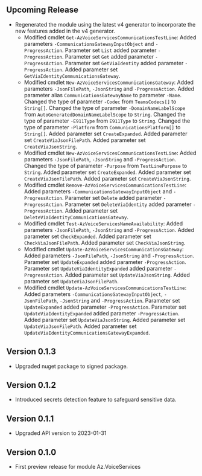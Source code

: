 <!--
    Please leave this section at the top of the change log.

    Changes for the upcoming release should go under the section titled "Upcoming Release", and should adhere to the following format:

    ## Upcoming Release
    * Overview of change #1
        - Additional information about change #1
    * Overview of change #2
        - Additional information about change #2
        - Additional information about change #2
    * Overview of change #3
    * Overview of change #4
        - Additional information about change #4

    ## YYYY.MM.DD - Version X.Y.Z (Previous Release)
    * Overview of change #1
        - Additional information about change #1
-->
## Upcoming Release
* Regenerated the module using the latest v4 generator to incorporate the new features added in the v4 generator.
  * Modified cmdlet `Get-AzVoiceServicesCommunicationsTestLine`: Added parameters `-CommunicationsGatewayInputObject` and `-ProgressAction`. Parameter set `List` added parameter `-ProgressAction`. Parameter set `Get` added parameter `-ProgressAction`. Parameter set `GetViaIdentity` added parameter `-ProgressAction`. Added parameter set `GetViaIdentityCommunicationsGateway`.
  * Modified cmdlet `New-AzVoiceServicesCommunicationsGateway`: Added parameters `-JsonFilePath`, `-JsonString` and `-ProgressAction`. Added parameter alias `CommunicationsGatewayName` to parameter `-Name`. Changed the type of parameter `-Codec` from `TeamsCodecs[]` to `String[]`. Changed the type of parameter `-DomainNameLabelScope` from `AutoGeneratedDomainNameLabelScope` to `String`. Changed the type of parameter `-E911Type` from `E911Type` to `String`. Changed the type of parameter `-Platform` from `CommunicationsPlatform[]` to `String[]`. Added parameter set `CreateExpanded`. Added parameter set `CreateViaJsonFilePath`. Added parameter set `CreateViaJsonString`.
  * Modified cmdlet `New-AzVoiceServicesCommunicationsTestLine`: Added parameters `-JsonFilePath`, `-JsonString` and `-ProgressAction`. Changed the type of parameter `-Purpose` from `TestLinePurpose` to `String`. Added parameter set `CreateExpanded`. Added parameter set `CreateViaJsonFilePath`. Added parameter set `CreateViaJsonString`.
  * Modified cmdlet `Remove-AzVoiceServicesCommunicationsTestLine`: Added parameters `-CommunicationsGatewayInputObject` and `-ProgressAction`. Parameter set `Delete` added parameter `-ProgressAction`. Parameter set `DeleteViaIdentity` added parameter `-ProgressAction`. Added parameter set `DeleteViaIdentityCommunicationsGateway`.
  * Modified cmdlet `Test-AzVoiceServicesNameAvailability`: Added parameters `-JsonFilePath`, `-JsonString` and `-ProgressAction`. Added parameter set `CheckExpanded`. Added parameter set `CheckViaJsonFilePath`. Added parameter set `CheckViaJsonString`.
  * Modified cmdlet `Update-AzVoiceServicesCommunicationsGateway`: Added parameters `-JsonFilePath`, `-JsonString` and `-ProgressAction`. Parameter set `UpdateExpanded` added parameter `-ProgressAction`. Parameter set `UpdateViaIdentityExpanded` added parameter `-ProgressAction`. Added parameter set `UpdateViaJsonString`. Added parameter set `UpdateViaJsonFilePath`.
  * Modified cmdlet `Update-AzVoiceServicesCommunicationsTestLine`: Added parameters `-CommunicationsGatewayInputObject`, `-JsonFilePath`, `-JsonString` and `-ProgressAction`. Parameter set `UpdateExpanded` added parameter `-ProgressAction`. Parameter set `UpdateViaIdentityExpanded` added parameter `-ProgressAction`. Added parameter set `UpdateViaJsonString`. Added parameter set `UpdateViaJsonFilePath`. Added parameter set `UpdateViaIdentityCommunicationsGatewayExpanded`.

## Version 0.1.3
* Upgraded nuget package to signed package.

## Version 0.1.2
* Introduced secrets detection feature to safeguard sensitive data.

## Version 0.1.1
* Upgraded API version to 2023-01-31

## Version 0.1.0
* First preview release for module Az.VoiceServices


